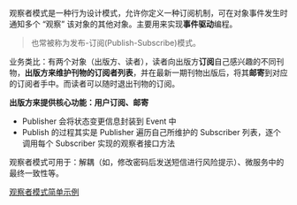 
观察者模式是一种行为设计模式，允许你定义一种订阅机制，可在对象事件发生时通知多个 “观察” 该对象的其他对象。主要用来实现**事件驱动**编程。

> 也常被称为发布-订阅(Publish-Subscribe)模式。

业务类比：有两个对象（出版方、读者），读者向出版方**订阅**自己感兴趣的不同刊物，**出版方来维护刊物的订阅者列表**，并在最新一期刊物出版后，将其**邮寄**到对应的订阅者手中。而读者可以随时退出刊物的订阅。

**出版方来提供核心功能：用户订阅、邮寄**

- Publisher 会将状态变更信息封装到 Event 中 
- Publish 的过程其实是 Publisher 遍历自己所维护的 Subscriber 列表，逐个调用每个 Subscriber 实现的观察者接口方法

观察者模式可用于：解耦（如，修改密码后发送短信进行风险提示）、微服务中的最终一致性等。

[观察者模式简单示例](../examples/designPatterns/observer_test.go)

